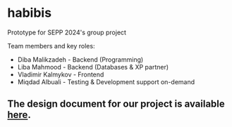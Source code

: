 # habibis
Prototype for SEPP 2024's group project 

Team members and key roles:

- Diba Malikzadeh - Backend (Programming)
- Liba Mahmood - Backend (Databases & XP partner)
- Vladimir Kalmykov - Frontend
- Miqdad Albuali - Testing & Development support on-demand

## The design document for our project is available [here](/design-document.pdf).

